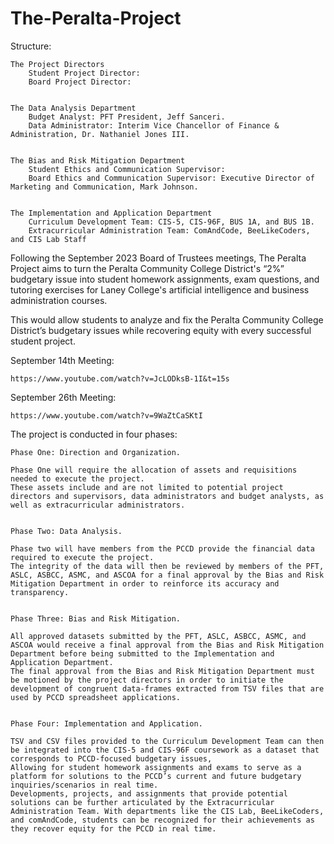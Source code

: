 # The-Peralta-Project

Structure:

	The Project Directors
		Student Project Director: 
		Board Project Director: 


	The Data Analysis Department
		Budget Analyst: PFT President, Jeff Sanceri.
		Data Administrator: Interim Vice Chancellor of Finance & Administration, Dr. Nathaniel Jones III.


	The Bias and Risk Mitigation Department
		Student Ethics and Communication Supervisor: 
		Board Ethics and Communication Supervisor: Executive Director of Marketing and Communication, Mark Johnson.


	The Implementation and Application Department
		Curriculum Development Team: CIS-5, CIS-96F, BUS 1A, and BUS 1B.
		Extracurricular Administration Team: ComAndCode, BeeLikeCoders, and CIS Lab Staff

Following the September 2023 Board of Trustees meetings, The Peralta Project aims to turn the Peralta Community College District's “2%” budgetary issue into student homework assignments, exam questions, and tutoring exercises for Laney College's artificial intelligence and business administration courses.

This would allow students to analyze and fix the Peralta Community College District’s budgetary issues while recovering equity with every successful student project.

September 14th Meeting:
	
 	https://www.youtube.com/watch?v=JcLODksB-1I&t=15s
  
September 26th Meeting: 
	
 	https://www.youtube.com/watch?v=9WaZtCaSKtI


The project is conducted in four phases:

	Phase One: Direction and Organization.
 
	Phase One will require the allocation of assets and requisitions needed to execute the project. 
 	These assets include and are not limited to potential project directors and supervisors, data administrators and budget analysts, as well as extracurricular administrators.


	Phase Two: Data Analysis.
 
 	Phase two will have members from the PCCD provide the financial data required to execute the project. 
  	The integrity of the data will then be reviewed by members of the PFT, ASLC, ASBCC, ASMC, and ASCOA for a final approval by the Bias and Risk Mitigation Department in order to reinforce its accuracy and transparency.


	Phase Three: Bias and Risk Mitigation.
 
 	All approved datasets submitted by the PFT, ASLC, ASBCC, ASMC, and ASCOA would receive a final approval from the Bias and Risk Mitigation Department before being submitted to the Implementation and Application Department. 
  	The final approval from the Bias and Risk Mitigation Department must be motioned by the project directors in order to initiate the development of congruent data-frames extracted from TSV files that are used by PCCD spreadsheet applications.


	Phase Four: Implementation and Application.
 
  	TSV and CSV files provided to the Curriculum Development Team can then be integrated into the CIS-5 and CIS-96F coursework as a dataset that corresponds to PCCD-focused budgetary issues,
   	Allowing for student homework assignments and exams to serve as a platform for solutions to the PCCD’s current and future budgetary inquiries/scenarios in real time. 
    Developments, projects, and assignments that provide potential solutions can be further articulated by the Extracurricular Administration Team. With departments like the CIS Lab, BeeLikeCoders, and comAndCode, students can be recognized for their achievements as they recover equity for the PCCD in real time.
